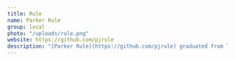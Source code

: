 ```yaml
---
title: Rule
name: Parker Rule
group: local
photo: "/uploads/rule.png"
website: https://github.com/pjrule
description: "[Parker Rule](https://github.com/pjrule) graduated from Tufts University with degrees in mathematics, computer science, and STS (Science, Technology, and Society). He is interested in operations research, scientific computing, and computational geometry. He has worked in the lab as a software engineer and researcher, and maintains collaborations on database and high-performance computing projects.\n"
---
```


